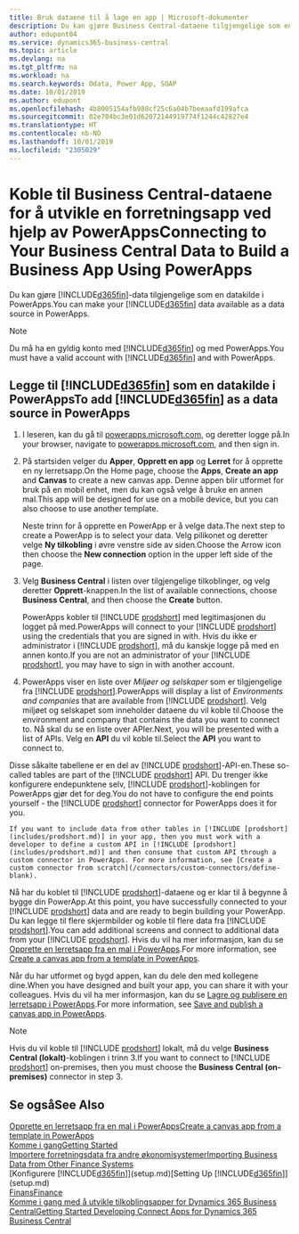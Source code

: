 ```yaml
---
title: Bruk dataene til å lage en app | Microsoft-dokumenter
description: Du kan gjøre Business Central-dataene tilgjengelige som en datakilde og angi en OData-URL-adresse til webtjenestene dine for å utvikle en forretningsapp ved hjelp av PowerApps.
author: edupont04
ms.service: dynamics365-business-central
ms.topic: article
ms.devlang: na
ms.tgt_pltfrm: na
ms.workload: na
ms.search.keywords: Odata, Power App, SOAP
ms.date: 10/01/2019
ms.author: edupont
ms.openlocfilehash: 4b8005154afb988cf25c6a04b7beeaafd199afca
ms.sourcegitcommit: 02e704bc3e01d62072144919774f1244c42827e4
ms.translationtype: HT
ms.contentlocale: nb-NO
ms.lasthandoff: 10/01/2019
ms.locfileid: "2305029"
---
```

# <a name="connecting-to-your-business-central-data-to-build-a-business-app-using-powerapps"></a><span data-ttu-id="be78f-103">Koble til Business Central-dataene for å utvikle en forretningsapp ved hjelp av PowerApps</span><span class="sxs-lookup"><span data-stu-id="be78f-103">Connecting to Your Business Central Data to Build a Business App Using PowerApps</span></span>
<span data-ttu-id="be78f-104">Du kan gjøre [!INCLUDE[d365fin](includes/d365fin_md.md)]-data tilgjengelige som en datakilde i PowerApps.</span><span class="sxs-lookup"><span data-stu-id="be78f-104">You can make your [!INCLUDE[d365fin](includes/d365fin_md.md)] data available as a data source in PowerApps.</span></span>  

> [!NOTE]  
>   <span data-ttu-id="be78f-105">Du må ha en gyldig konto med [!INCLUDE[d365fin](includes/d365fin_md.md)] og med PowerApps.</span><span class="sxs-lookup"><span data-stu-id="be78f-105">You must have a valid account with [!INCLUDE[d365fin](includes/d365fin_md.md)] and with PowerApps.</span></span>  

## <a name="to-add-included365finincludesd365fin_mdmd-as-a-data-source-in-powerapps"></a><span data-ttu-id="be78f-106">Legge til [!INCLUDE[d365fin](includes/d365fin_md.md)] som en datakilde i PowerApps</span><span class="sxs-lookup"><span data-stu-id="be78f-106">To add [!INCLUDE[d365fin](includes/d365fin_md.md)] as a data source in PowerApps</span></span>
1. <span data-ttu-id="be78f-107">I leseren, kan du gå til [powerapps.microsoft.com](https://powerapps.microsoft.com/en-us/), og deretter logge på.</span><span class="sxs-lookup"><span data-stu-id="be78f-107">In your browser, navigate to [powerapps.microsoft.com](https://powerapps.microsoft.com/en-us/), and then sign in.</span></span>
2. <span data-ttu-id="be78f-108">På startsiden velger du **Apper**, **Opprett en app** og **Lerret** for å opprette en ny lerretsapp.</span><span class="sxs-lookup"><span data-stu-id="be78f-108">On the Home page, choose the **Apps**, **Create an app** and **Canvas** to create a new canvas app.</span></span> <span data-ttu-id="be78f-109">Denne appen blir utformet for bruk på en mobil enhet, men du kan også velge å bruke en annen mal.</span><span class="sxs-lookup"><span data-stu-id="be78f-109">This app will be designed for use on a mobile device, but you can also choose to use another template.</span></span>

    <span data-ttu-id="be78f-110">Neste trinn for å opprette en PowerApp er å velge data.</span><span class="sxs-lookup"><span data-stu-id="be78f-110">The next step to create a PowerApp is to select your data.</span></span> <span data-ttu-id="be78f-111">Velg pilikonet og deretter velge **Ny tilkobling** i øvre venstre side av siden.</span><span class="sxs-lookup"><span data-stu-id="be78f-111">Choose the Arrow icon then choose the **New connection** option in the upper left side of the page.</span></span>
3. <span data-ttu-id="be78f-112">Velg **Business Central** i listen over tilgjengelige tilkoblinger, og velg deretter **Opprett**-knappen.</span><span class="sxs-lookup"><span data-stu-id="be78f-112">In the list of available connections, choose **Business Central**, and then choose the **Create** button.</span></span>

    <span data-ttu-id="be78f-113">PowerApps kobler til [!INCLUDE [prodshort](includes/prodshort.md)] med legitimasjonen du logget på med.</span><span class="sxs-lookup"><span data-stu-id="be78f-113">PowerApps will connect to your [!INCLUDE [prodshort](includes/prodshort.md)] using the credentials that you are signed in with.</span></span> <span data-ttu-id="be78f-114">Hvis du ikke er administrator i [!INCLUDE [prodshort](includes/prodshort.md)], må du kanskje logge på med en annen konto.</span><span class="sxs-lookup"><span data-stu-id="be78f-114">If you are not an administrator of your [!INCLUDE [prodshort](includes/prodshort.md)], you may have to sign in with another account.</span></span>  

4.  <span data-ttu-id="be78f-115">PowerApps viser en liste over *Miljøer og selskaper* som er tilgjengelige fra [!INCLUDE [prodshort](includes/prodshort.md)].</span><span class="sxs-lookup"><span data-stu-id="be78f-115">PowerApps will display a list of *Environments and companies* that are available from [!INCLUDE [prodshort](includes/prodshort.md)].</span></span> <span data-ttu-id="be78f-116">Velg miljøet og selskapet som inneholder dataene du vil koble til.</span><span class="sxs-lookup"><span data-stu-id="be78f-116">Choose the environment and company that contains the data you want to connect to.</span></span> <span data-ttu-id="be78f-117">Nå skal du se en liste over APIer.</span><span class="sxs-lookup"><span data-stu-id="be78f-117">Next, you will be presented with a list of APIs.</span></span> <span data-ttu-id="be78f-118">Velg en **API** du vil koble til.</span><span class="sxs-lookup"><span data-stu-id="be78f-118">Select the **API** you want to connect to.</span></span>

<span data-ttu-id="be78f-119">Disse såkalte tabellene er en del av [!INCLUDE [prodshort](includes/prodshort.md)]-API-en.</span><span class="sxs-lookup"><span data-stu-id="be78f-119">These so-called tables are part of the [!INCLUDE [prodshort](includes/prodshort.md)] API.</span></span> <span data-ttu-id="be78f-120">Du trenger ikke konfigurere endepunktene selv, [!INCLUDE [prodshort](includes/prodshort.md)]-koblingen for PowerApps gjør det for deg.</span><span class="sxs-lookup"><span data-stu-id="be78f-120">You do not have to configure the end points yourself - the [!INCLUDE [prodshort](includes/prodshort.md)] connector for PowerApps does it for you.</span></span>  

    If you want to include data from other tables in [!INCLUDE [prodshort](includes/prodshort.md)] in your app, then you must work with a developer to define a custom API in [!INCLUDE [prodshort](includes/prodshort.md)] and then consume that custom API through a custom connector in PowerApps. For more information, see [Create a custom connector from scratch](/connectors/custom-connectors/define-blank).  

<span data-ttu-id="be78f-121">Nå har du koblet til [!INCLUDE [prodshort](includes/prodshort.md)]-dataene og er klar til å begynne å bygge din PowerApp.</span><span class="sxs-lookup"><span data-stu-id="be78f-121">At this point, you have successfully connected to your [!INCLUDE [prodshort](includes/prodshort.md)] data and are ready to begin building your PowerApp.</span></span> <span data-ttu-id="be78f-122">Du kan legge til flere skjermbilder og koble til flere data fra [!INCLUDE [prodshort](includes/prodshort.md)].</span><span class="sxs-lookup"><span data-stu-id="be78f-122">You can add additional screens and connect to additional data from your [!INCLUDE [prodshort](includes/prodshort.md)].</span></span> <span data-ttu-id="be78f-123">Hvis du vil ha mer informasjon, kan du se [Opprette en lerretsapp fra en mal i PowerApps](/powerapps/maker/canvas-apps/get-started-test-drive).</span><span class="sxs-lookup"><span data-stu-id="be78f-123">For more information, see [Create a canvas app from a template in PowerApps](/powerapps/maker/canvas-apps/get-started-test-drive).</span></span>  

<span data-ttu-id="be78f-124">Når du har utformet og bygd appen, kan du dele den med kollegene dine.</span><span class="sxs-lookup"><span data-stu-id="be78f-124">When you have designed and built your app, you can share it with your colleagues.</span></span> <span data-ttu-id="be78f-125">Hvis du vil ha mer informasjon, kan du se [Lagre og publisere en lerretsapp i PowerApps](/powerapps/maker/canvas-apps/save-publish-app).</span><span class="sxs-lookup"><span data-stu-id="be78f-125">For more information, see [Save and publish a canvas app in PowerApps](/powerapps/maker/canvas-apps/save-publish-app).</span></span>  

> [!NOTE]
> <span data-ttu-id="be78f-126">Hvis du vil koble til [!INCLUDE [prodshort](includes/prodshort.md)] lokalt, må du velge **Business Central (lokalt)**-koblingen i trinn 3.</span><span class="sxs-lookup"><span data-stu-id="be78f-126">If you want to connect to [!INCLUDE [prodshort](includes/prodshort.md)] on-premises, then you must choose the **Business Central (on-premises)** connector in step 3.</span></span>  

## <a name="see-also"></a><span data-ttu-id="be78f-127">Se også</span><span class="sxs-lookup"><span data-stu-id="be78f-127">See Also</span></span>

[<span data-ttu-id="be78f-128">Opprette en lerretsapp fra en mal i PowerApps</span><span class="sxs-lookup"><span data-stu-id="be78f-128">Create a canvas app from a template in PowerApps</span></span>](/powerapps/maker/canvas-apps/get-started-test-drive)  
[<span data-ttu-id="be78f-129">Komme i gang</span><span class="sxs-lookup"><span data-stu-id="be78f-129">Getting Started</span></span>](product-get-started.md)  
[<span data-ttu-id="be78f-130">Importere forretningsdata fra andre økonomisystemer</span><span class="sxs-lookup"><span data-stu-id="be78f-130">Importing Business Data from Other Finance Systems</span></span>](across-import-data-configuration-packages.md)  
<span data-ttu-id="be78f-131">[Konfigurere [!INCLUDE[d365fin](includes/d365fin_md.md)]](setup.md)</span><span class="sxs-lookup"><span data-stu-id="be78f-131">[Setting Up [!INCLUDE[d365fin](includes/d365fin_md.md)]](setup.md)</span></span>  
[<span data-ttu-id="be78f-132">Finans</span><span class="sxs-lookup"><span data-stu-id="be78f-132">Finance</span></span>](finance.md)  
[<span data-ttu-id="be78f-133">Komme i gang med å utvikle tilkoblingsapper for Dynamics 365 Business Central</span><span class="sxs-lookup"><span data-stu-id="be78f-133">Getting Started Developing Connect Apps for Dynamics 365 Business Central</span></span>](/dynamics365/business-central/dev-itpro/developer/devenv-develop-connect-apps)  
